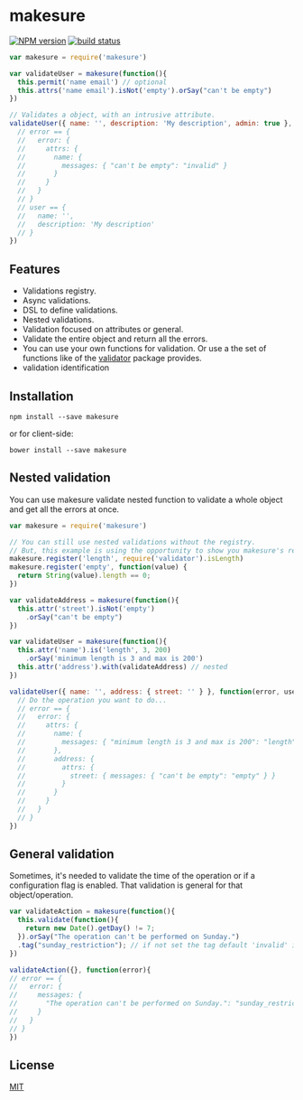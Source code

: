 # makesure

[![NPM version][npm-image]][npm-url]
[![build status][travis-image]][travis-url]

```js
var makesure = require('makesure')

var validateUser = makesure(function(){
  this.permit('name email') // optional
  this.attrs('name email').isNot('empty').orSay("can't be empty")
})

// Validates a object, with an intrusive attribute.
validateUser({ name: '', description: 'My description', admin: true }, function(error, user){
  // error == {
  //   error: {
  //     attrs: {
  //       name: {
  //         messages: { "can't be empty": "invalid" }
  //       }
  //     }
  //   }
  // }
  // user == {
  //   name: '',
  //   description: 'My description'
  // }
})
```

##  Features

  * Validations registry.
  * Async validations.
  * DSL to define validations.
  * Nested validations.
  * Validation focused on attributes or general.
  * Validate the entire object and return all the errors.
  * You can use your own functions for validation. Or use a the set of functions like of the [validator](https://github.com/chriso/validator.js) package provides.
  * validation identification

##  Installation

```console
npm install --save makesure
```

or for client-side:

```console
bower install --save makesure
```

## Nested validation

You can use makesure validate nested function to validate a whole object and get all the errors at once.

```js
var makesure = require('makesure')

// You can still use nested validations without the registry.
// But, this example is using the opportunity to show you makesure's registry.
makesure.register('length', require('validator').isLength)
makesure.register('empty', function(value) {
  return String(value).length == 0;
})

var validateAddress = makesure(function(){
  this.attr('street').isNot('empty')
    .orSay("can't be empty")
})

var validateUser = makesure(function(){
  this.attr('name').is('length', 3, 200)
    .orSay('minimum length is 3 and max is 200')
  this.attr('address').with(validateAddress) // nested
})

validateUser({ name: '', address: { street: '' } }, function(error, user){
  // Do the operation you want to do...
  // error == {
  //   error: {
  //     attrs: {
  //       name: {
  //         messages: { "minimum length is 3 and max is 200": "length" }
  //       },
  //       address: {
  //         attrs: {
  //           street: { messages: { "can't be empty": "empty" } }
  //         }
  //       }
  //     }
  //   }
  // }
})
```

## General validation

Sometimes, it's needed to validate the time of the operation or if a configuration flag is enabled. That validation is general for that object/operation.

```js
var validateAction = makesure(function(){
  this.validate(function(){
    return new Date().getDay() != 7;
  }).orSay("The operation can't be performed on Sunday.")
  .tag("sunday_restriction"); // if not set the tag default 'invalid' is used.
})

validateAction({}, function(error){
// error == {
//   error: {
//     messages: {
//       "The operation can't be performed on Sunday.": "sunday_restriction"
//     }
//   }
// }
})
```


## License

[MIT](https://github.com/sadjow/makesure/blob/master/LICENSE)

[npm-image]: https://img.shields.io/npm/v/makesure.svg?style=flat-square
[npm-url]: https://npmjs.org/package/makesure
[travis-image]: https://img.shields.io/travis/sadjow/makesure/master.svg?style=flat-square
[travis-url]: https://travis-ci.org/sadjow/makesure
